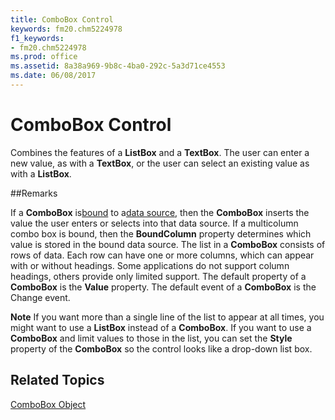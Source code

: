 ```yaml
---
title: ComboBox Control
keywords: fm20.chm5224978
f1_keywords:
- fm20.chm5224978
ms.prod: office
ms.assetid: 8a38a969-9b8c-4ba0-292c-5a3d71ce4553
ms.date: 06/08/2017
---
```



# ComboBox Control



Combines the features of a  **ListBox** and a **TextBox**. The user can enter a new value, as with a **TextBox**, or the user can select an existing value as with a **ListBox**.

##Remarks

If a  **ComboBox** is[bound](../../../language/Glossary/glossary-vba.md) to a[data source](../../../language/Glossary/glossary-vba.md), then the  **ComboBox** inserts the value the user enters or selects into that data source. If a multicolumn combo box is bound, then the **BoundColumn** property determines which value is stored in the bound data source.
The list in a  **ComboBox** consists of rows of data. Each row can have one or more columns, which can appear with or without headings. Some applications do not support column headings, others provide only limited support.
The default property of a  **ComboBox** is the **Value** property.
The default event of a  **ComboBox** is the Change event.

 **Note**  If you want more than a single line of the list to appear at all times, you might want to use a  **ListBox** instead of a **ComboBox**. If you want to use a **ComboBox** and limit values to those in the list, you can set the **Style** property of the **ComboBox** so the control looks like a drop-down list box.


## Related Topics

[ComboBox Object](../../../api/Outlook.combobox.object.md)


